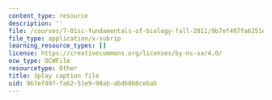 ```yaml
---
content_type: resource
description: ''
file: /courses/7-01sc-fundamentals-of-biology-fall-2011/9b7ef497fa6251e998ababd60b0cebab_sAD1Xr3-rmI.vtt
file_type: application/x-subrip
learning_resource_types: []
license: https://creativecommons.org/licenses/by-nc-sa/4.0/
ocw_type: OCWFile
resourcetype: Other
title: 3play caption file
uid: 9b7ef497-fa62-51e9-98ab-abd60b0cebab
---
```

